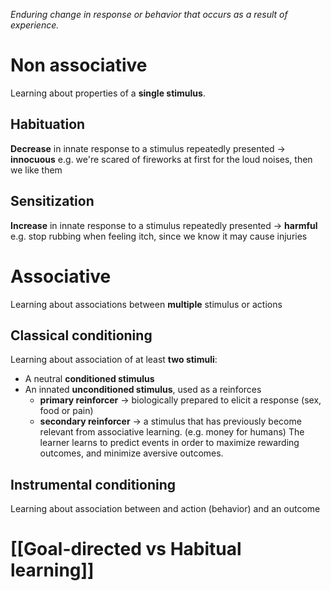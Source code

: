 _Enduring change in response or behavior that occurs as a result of experience._

# Non associative
Learning about properties of a **single stimulus**.
## Habituation
**Decrease** in innate response to a stimulus repeatedly presented -> **innocuous**
e.g. we're scared of fireworks at first for the loud noises, then we like them
## Sensitization
**Increase** in innate response to a stimulus repeatedly presented -> **harmful**
e.g. stop rubbing when feeling itch, since we know it may cause injuries

# Associative
Learning about associations between **multiple** stimulus or actions
## Classical conditioning
Learning about association of at least **two stimuli**:
- A neutral **conditioned stimulus**
- An innated **unconditioned stimulus**, used as a reinforces 
	- **primary reinforcer** -> biologically prepared to elicit a response (sex, food or pain)
	- **secondary reinforcer** -> a stimulus that has previously become relevant from associative learning. (e.g. money for humans)
The learner learns to predict events in order to maximize rewarding outcomes, and minimize aversive outcomes.

## Instrumental conditioning
Learning about association between and action (behavior) and an outcome 

# [[Goal-directed vs Habitual learning]]